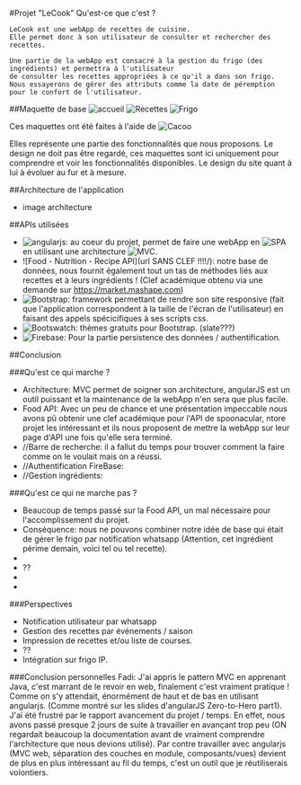 #Projet "LeCook"
Qu'est-ce que c'est ?

    LeCook est une webApp de recettes de cuisine. 
    Elle permet donc à son utilisateur de consulter et rechercher des recettes.

    Une partie de la webApp est consacré à la gestion du frigo (des ingrédients) et permettra à l'utilisateur
    de consulter les recettes appropriées à ce qu'il a dans son frigo.
    Nous essayerons de gérer des attributs comme la date de péremption pour le confort de l'utilisateur. 

##Maquette de base
![accueil](http://img11.hostingpics.net/pics/118836MaquetteHome.png)
![Recettes](url)
![Frigo](url)

Ces maquettes ont été faites à l'aide de ![Cacoo](url)

Elles représente une partie des fonctionnalités que nous proposons. Le design ne doit pas être regardé, ces maquettes sont ici uniquement pour comprendre et voir les fonctionnalités disponibles.
Le design du site quant à lui à évoluer au fur et à mesure.

##Architecture de l'application
* image architecture

##APIs utilisées
* ![angularjs](https://angularjs.org/): au coeur du projet, permet de faire une webApp en ![SPA](https://en.wikipedia.org/wiki/Single-page_application) en utilisant une architecture ![MVC](https://openclassrooms.com/courses/apprenez-a-programmer-en-java/mieux-structurer-son-code-le-pattern-mvc).
* ![Food - Nutrition - Recipe API](url SANS CLEF !!!!/): notre base de données, nous fournit également tout un tas de méthodes liés aux recettes et à leurs ingrédients ! (Clef académique obtenu via une demande sur https://market.mashape.com)
* ![Bootstrap](http://www.w3schools.com/bootstrap/): framework permettant de rendre son site responsive (fait que l'application correspondent à la taille de l'écran de l'utilisateur) en faisant des appels spécicifiques à ses scripts css.
* ![Bootswatch](https://bootswatch.com/): thèmes gratuits pour Bootstrap. (slate???)
* ![Firebase](https://firebase.google.com/docs/auth/): Pour la partie persistence des données / authentification.


##Conclusion

###Qu'est ce qui marche ?
* Architecture: MVC permet de soigner son architecture, angularJS est un outil puissant et la maintenance de la webApp n'en sera que plus facile.
* Food API: Avec un peu de chance et une présentation impeccable nous avons pû obtenir une clef académique pour l'API de spoonacular, ntore projet les intéressant et ils nous proposent de mettre la webApp sur leur page d'API une fois qu'elle sera terminé.
* //Barre de recherche: il a fallut du temps pour trouver comment la faire comme on le voulait mais on a réussi.
* //Authentification FireBase:
* //Gestion ingrédients: 

###Qu'est ce qui ne marche pas ?
* Beaucoup de temps passé sur la Food API, un mal nécessaire pour l'accomplissement du projet.
* Conséquence: nous ne pouvons combiner notre idée de base qui était de gérer le frigo par notification whatsapp (Attention, cet ingrédient périme demain, voici tel ou tel recette).
* 
* ??
*
*


###Perspectives
* Notification utilisateur par whatsapp 
* Gestion des recettes par événements / saison
* Impression de recettes et/ou liste de courses.
* ??
* Intégration sur frigo IP.

###Conclusion personnelles
Fadi: 
J'ai appris le pattern MVC en apprenant Java, c'est marrant de le revoir en web, finalement c'est vraiment pratique ! Comme on s'y attendait, énormément de haut et de bas en utilisant angularjs.
(Comme montré sur les slides d'angularJS Zero-to-Hero part1). J'ai été frustré par le rapport avancement du projet / temps. 
En effet, nous avons passé presque 2 jours de suite à travailler en avançant trop peu (ON regardait beaucoup la documentation avant de vraiment comprendre l'architecture que nous devions utilisé). 
Par contre travailler avec angularjs (MVC web, séparation des couches en module, composants/vues) devient de plus en plus intéressant au fil du temps, c'est un outil que je réutiliserais volontiers.